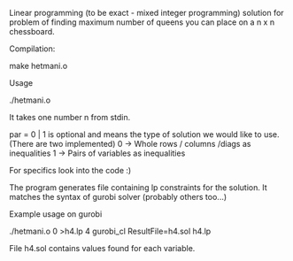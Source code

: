 Linear programming (to be exact - mixed integer programming) solution for problem of finding maximum number of queens 
you can place on a n x n chessboard.

Compilation:

make hetmani.o

Usage 

./hetmani.o <par>

It takes one number n from stdin.

par = 0 | 1 is optional  and means the type of solution we would like to use. (There are two implemented)
0 -> Whole rows / columns /diags as inequalities
1 -> Pairs of variables as inequalities

For specifics look into the code :)


The program generates file containing lp constraints for the solution.
It matches the syntax of gurobi solver (probably others too...)

Example usage on gurobi 

./hetmani.o 0 >h4.lp
4
gurobi_cl ResultFile=h4.sol h4.lp

File h4.sol contains values found for each variable.